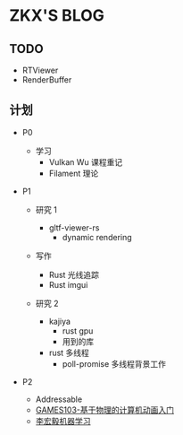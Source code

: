 # ZKX'S BLOG

## TODO

- RTViewer
- RenderBuffer

## 计划

- P0

  - 学习
    - Vulkan Wu 课程重记
    - Filament 理论
- P1

  - 研究 1

    - gltf-viewer-rs
      - dynamic rendering
  - 写作

    - Rust 光线追踪
    - Rust imgui
  - 研究 2

    - kajiya
      - rust gpu
      - 用到的库
    - rust 多线程
      - poll-promise 多线程背景工作
- P2

  - Addressable
  - [GAMES103-基于物理的计算机动画入门](https://www.bilibili.com/video/BV12Q4y1S73g)
  - [李宏毅机器学习](https://www.bilibili.com/video/BV1JE411g7XF)

